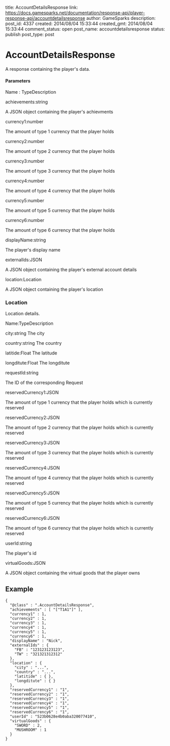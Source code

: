 title: AccountDetailsResponse
link: https://docs.gamesparks.net/documentation/response-api/player-response-api/accountdetailsresponse
author: GameSparks
description: 
post_id: 4337
created: 2014/08/04 15:33:44
created_gmt: 2014/08/04 15:33:44
comment_status: open
post_name: accountdetailsresponse
status: publish
post_type: post

<!--A response containing the player's data. -->

# AccountDetailsResponse

A response containing the player's data.

#### Parameters

Name : TypeDescription

achievements:string

A JSON object containing the player's achievments

currency1:number

The amount of type 1 currency that the player holds

currency2:number

The amount of type 2 currency that the player holds

currency3:number

The amount of type 3 currency that the player holds

currency4:number

The amount of type 4 currency that the player holds

currency5:number

The amount of type 5 currency that the player holds

currency6:number

The amount of type 6 currency that the player holds

displayName:string

The player's display name

externalIds:JSON

A JSON object containing the player's external account details

location:Location

A JSON object containing the player's location

### Location

Location details.

Name:TypeDescription

city:string
The city

country:string
The country

latitide:Float
The latitude

longditute:Float
The longditute

requestId:string

The ID of the corresponding Request

reservedCurrency1:JSON

The amount of type 1 currency that the player holds which is currently reserved

reservedCurrency2:JSON

The amount of type 2 currency that the player holds which is currently reserved

reservedCurrency3:JSON

The amount of type 3 currency that the player holds which is currently reserved

reservedCurrency4:JSON

The amount of type 4 currency that the player holds which is currently reserved

reservedCurrency5:JSON

The amount of type 5 currency that the player holds which is currently reserved

reservedCurrency6:JSON

The amount of type 6 currency that the player holds which is currently reserved

userId:string

The player's id

virtualGoods:JSON

A JSON object containing the virtual goods that the player owns

  


## Example
    
    
    {
      "@class" : ".AccountDetailsResponse",
      "achievements" : [ "["T1A1"]" ],
      "currency1" : 1,
      "currency2" : 1,
      "currency3" : 1,
      "currency4" : 1,
      "currency5" : 1,
      "currency6" : 1,
      "displayName" : "Nick",
      "externalIds" : {
        "FB" : "123123123123",
        "TW" : "321321312312"
      },
      "location" : {
        "city" : "...",
        "country" : "...",
        "latitide" : { },
        "longditute" : { }
      },
      "reservedCurrency1" : "1",
      "reservedCurrency2" : "1",
      "reservedCurrency3" : "1",
      "reservedCurrency4" : "1",
      "reservedCurrency5" : "1",
      "reservedCurrency6" : "1",
      "userId" : "523b0628e4b0aba320077410",
      "virtualGoods" : {
        "SWORD" : 2,
        "MUSHROOM" : 1
      }
    }